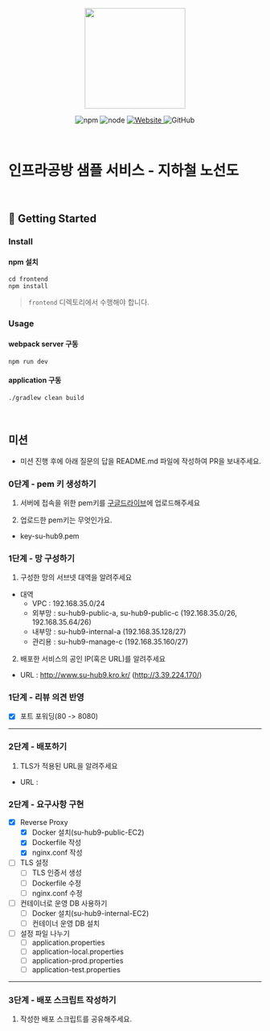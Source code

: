<p align="center">
    <img width="200px;" src="https://raw.githubusercontent.com/woowacourse/atdd-subway-admin-frontend/master/images/main_logo.png"/>
</p>
<p align="center">
  <img alt="npm" src="https://img.shields.io/badge/npm-%3E%3D%205.5.0-blue">
  <img alt="node" src="https://img.shields.io/badge/node-%3E%3D%209.3.0-blue">
  <a href="https://edu.nextstep.camp/c/R89PYi5H" alt="nextstep atdd">
    <img alt="Website" src="https://img.shields.io/website?url=https%3A%2F%2Fedu.nextstep.camp%2Fc%2FR89PYi5H">
  </a>
  <img alt="GitHub" src="https://img.shields.io/github/license/next-step/atdd-subway-service">
</p>

<br>

# 인프라공방 샘플 서비스 - 지하철 노선도

<br>

## 🚀 Getting Started

### Install
#### npm 설치
```
cd frontend
npm install
```
> `frontend` 디렉토리에서 수행해야 합니다.

### Usage
#### webpack server 구동
```
npm run dev
```
#### application 구동
```
./gradlew clean build
```
<br>

## 미션

* 미션 진행 후에 아래 질문의 답을 README.md 파일에 작성하여 PR을 보내주세요.

### 0단계 - pem 키 생성하기

1. 서버에 접속을 위한 pem키를 [구글드라이브](https://drive.google.com/drive/folders/1dZiCUwNeH1LMglp8dyTqqsL1b2yBnzd1?usp=sharing)에 업로드해주세요

2. 업로드한 pem키는 무엇인가요.
- key-su-hub9.pem

### 1단계 - 망 구성하기
1. 구성한 망의 서브넷 대역을 알려주세요
- 대역 
  - VPC : 192.168.35.0/24
  - 외부망 : su-hub9-public-a, su-hub9-public-c (192.168.35.0/26, 192.168.35.64/26)
  - 내부망 : su-hub9-internal-a (192.168.35.128/27)
  - 관리용 : su-hub9-manage-c (192.168.35.160/27)

2. 배포한 서비스의 공인 IP(혹은 URL)를 알려주세요

- URL : http://www.su-hub9.kro.kr/ (http://3.39.224.170/)

### 1단계 - 리뷰 의견 반영
- [x] 포트 포워딩(80 -> 8080)

---

### 2단계 - 배포하기
1. TLS가 적용된 URL을 알려주세요

- URL : 

### 2단계 - 요구사항 구현
- [x] Reverse Proxy
  - [x] Docker 설치(su-hub9-public-EC2)
  - [x] Dockerfile 작성
  - [x] nginx.conf 작성

- [ ] TLS 설정
  - [ ] TLS 인증서 생성
  - [ ] Dockerfile 수정
  - [ ] nginx.conf 수정

- [ ] 컨테이너로 운영 DB 사용하기
  - [ ] Docker 설치(su-hub9-internal-EC2)
  - [ ] 컨테이너 운영 DB 설치

- [ ] 설정 파일 나누기
  - [ ] application.properties
  - [ ] application-local.properties
  - [ ] application-prod.properties
  - [ ] application-test.properties

---

### 3단계 - 배포 스크립트 작성하기

1. 작성한 배포 스크립트를 공유해주세요.


